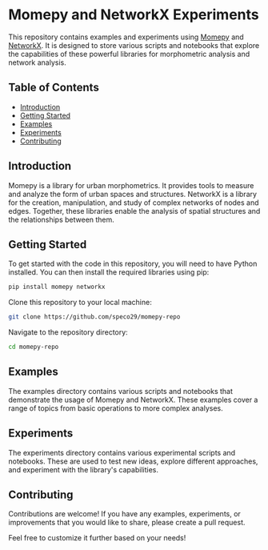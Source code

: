 # Momepy and NetworkX Experiments
 
This repository contains examples and experiments using [Momepy](https://docs.momepy.org/en/stable/) and [NetworkX](https://networkx.github.io/). It is designed to store various scripts and notebooks that explore the capabilities of these powerful libraries for morphometric analysis and network analysis.   
  
## Table of Contents         
  
- [Introduction](#introduction)   
- [Getting Started](#getting-started) 
- [Examples](#examples)
- [Experiments](#experiments)
- [Contributing](#contributing)

## Introduction

Momepy is a library for urban morphometrics. It provides tools to measure and analyze the form of urban spaces and structures. NetworkX is a library for the creation, manipulation, and study of complex networks of nodes and edges. Together, these libraries enable the analysis of spatial structures and the relationships between them.

## Getting Started

To get started with the code in this repository, you will need to have Python installed. You can then install the required libraries using pip:

```bash
pip install momepy networkx
```
Clone this repository to your local machine:

```bash
git clone https://github.com/speco29/momepy-repo
```
Navigate to the repository directory:

```bash
cd momepy-repo
```
## Examples
The examples directory contains various scripts and notebooks that demonstrate the usage of Momepy and NetworkX. These examples cover a range of topics from basic operations to more complex analyses.

## Experiments
The experiments directory contains various experimental scripts and notebooks. These are used to test new ideas, explore different approaches, and experiment with the library's capabilities.

## Contributing
Contributions are welcome! If you have any examples, experiments, or improvements that you would like to share, please create a pull request.

Feel free to customize it further based on your needs!

